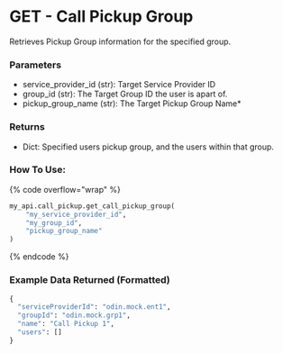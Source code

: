 # GET - Call Pickup Group 

Retrieves Pickup Group information for the specified group.

### Parameters&#x20;

* service_provider_id (str): Target Service Provider ID
* group_id (str): The Target Group ID the user is apart of.
* pickup_group_name (str): The Target Pickup Group Name*

### Returns

* Dict: Specified users pickup group, and the users within that group.

### How To Use:

{% code overflow="wrap" %}
```python
my_api.call_pickup.get_call_pickup_group(
    "my_service_provider_id", 
    "my_group_id",
    "pickup_group_name"
)
```
{% endcode %}

### Example Data Returned (Formatted)

```python
{
  "serviceProviderId": "odin.mock.ent1",
  "groupId": "odin.mock.grp1",
  "name": "Call Pickup 1",
  "users": []
}
```

